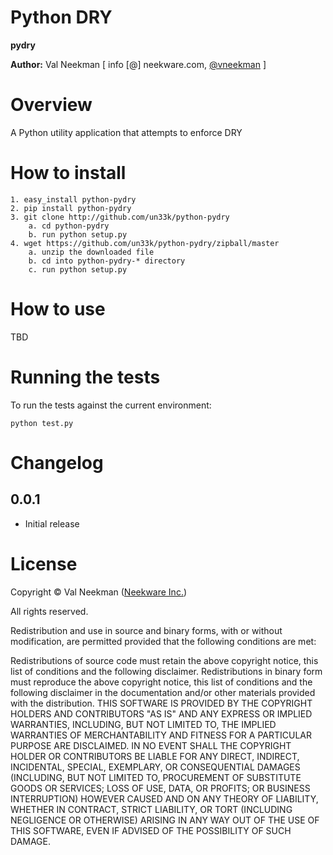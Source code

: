 Python DRY
====================

**pydry**

**Author:** Val Neekman [ info [@] neekware.com, [@vneekman](https://twitter.com/vneekman) ]

Overview
========

A Python utility application that attempts to enforce DRY

How to install
==================

    1. easy_install python-pydry
    2. pip install python-pydry
    3. git clone http://github.com/un33k/python-pydry
        a. cd python-pydry
        b. run python setup.py
    4. wget https://github.com/un33k/python-pydry/zipball/master
        a. unzip the downloaded file
        b. cd into python-pydry-* directory
        c. run python setup.py

How to use
=================
TBD


Running the tests
=================

To run the tests against the current environment:

    python test.py

Changelog
=========


0.0.1
-----

* Initial release


License
=======

Copyright © Val Neekman ([Neekware Inc.](http://neekware.com))

All rights reserved.

Redistribution and use in source and binary forms, with or without 
modification, are permitted provided that the following conditions are met:

Redistributions of source code must retain the above copyright notice, this 
list of conditions and the following disclaimer.
Redistributions in binary form must reproduce the above copyright notice, this 
list of conditions and the following disclaimer in the documentation and/or 
other materials provided with the distribution.
THIS SOFTWARE IS PROVIDED BY THE COPYRIGHT HOLDERS AND CONTRIBUTORS "AS IS" AND 
ANY EXPRESS OR IMPLIED WARRANTIES, INCLUDING, BUT NOT LIMITED TO, THE IMPLIED 
WARRANTIES OF MERCHANTABILITY AND FITNESS FOR A PARTICULAR PURPOSE ARE 
DISCLAIMED. IN NO EVENT SHALL THE COPYRIGHT HOLDER OR CONTRIBUTORS BE LIABLE 
FOR ANY DIRECT, INDIRECT, INCIDENTAL, SPECIAL, EXEMPLARY, OR CONSEQUENTIAL 
DAMAGES (INCLUDING, BUT NOT LIMITED TO, PROCUREMENT OF SUBSTITUTE GOODS OR 
SERVICES; LOSS OF USE, DATA, OR PROFITS; OR BUSINESS INTERRUPTION) HOWEVER 
CAUSED AND ON ANY THEORY OF LIABILITY, WHETHER IN CONTRACT, STRICT LIABILITY, 
OR TORT (INCLUDING NEGLIGENCE OR OTHERWISE) ARISING IN ANY WAY OUT OF THE USE 
OF THIS SOFTWARE, EVEN IF ADVISED OF THE POSSIBILITY OF SUCH DAMAGE.



